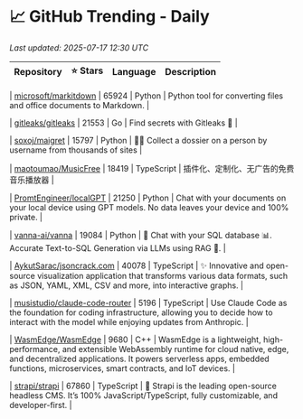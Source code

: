 # 📈 GitHub Trending - Daily

_Last updated: 2025-07-17 12:30 UTC_

| Repository | ⭐ Stars | Language | Description |
|------------|--------:|----------|-------------|

| [microsoft/markitdown](https://github.com/microsoft/markitdown) | 65924 | Python | Python tool for converting files and office documents to Markdown. |

| [gitleaks/gitleaks](https://github.com/gitleaks/gitleaks) | 21553 | Go | Find secrets with Gitleaks 🔑 |

| [soxoj/maigret](https://github.com/soxoj/maigret) | 15797 | Python | 🕵️‍♂️ Collect a dossier on a person by username from thousands of sites |

| [maotoumao/MusicFree](https://github.com/maotoumao/MusicFree) | 18419 | TypeScript | 插件化、定制化、无广告的免费音乐播放器 |

| [PromtEngineer/localGPT](https://github.com/PromtEngineer/localGPT) | 21250 | Python | Chat with your documents on your local device using GPT models. No data leaves your device and 100% private. |

| [vanna-ai/vanna](https://github.com/vanna-ai/vanna) | 19084 | Python | 🤖 Chat with your SQL database 📊. Accurate Text-to-SQL Generation via LLMs using RAG 🔄. |

| [AykutSarac/jsoncrack.com](https://github.com/AykutSarac/jsoncrack.com) | 40078 | TypeScript | ✨ Innovative and open-source visualization application that transforms various data formats, such as JSON, YAML, XML, CSV and more, into interactive graphs. |

| [musistudio/claude-code-router](https://github.com/musistudio/claude-code-router) | 5196 | TypeScript | Use Claude Code as the foundation for coding infrastructure, allowing you to decide how to interact with the model while enjoying updates from Anthropic. |

| [WasmEdge/WasmEdge](https://github.com/WasmEdge/WasmEdge) | 9680 | C++ | WasmEdge is a lightweight, high-performance, and extensible WebAssembly runtime for cloud native, edge, and decentralized applications. It powers serverless apps, embedded functions, microservices, smart contracts, and IoT devices. |

| [strapi/strapi](https://github.com/strapi/strapi) | 67860 | TypeScript | 🚀 Strapi is the leading open-source headless CMS. It’s 100% JavaScript/TypeScript, fully customizable, and developer-first. |
